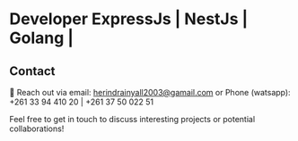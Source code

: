 # Developer ExpressJs | NestJs | Golang | 


## Contact

📧 Reach out via email: herindrainyall2003@gamail.com or Phone (watsapp): +261 33 94 410 20 | +261 37 50 022 51

Feel free to get in touch to discuss interesting projects or potential collaborations!

